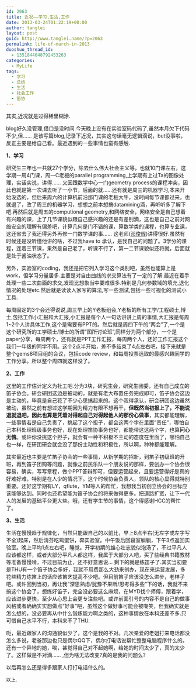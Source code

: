 ```yaml
---
id: 2063
title: 近况——学习,生活,工作
date: 2013-03-24T01:22:19+00:00
author: tanglei
layout: post
guid: http://www.tanglei.name/?p=2063
permalink: life-of-march-in-2013
duoshuo_thread_id:
  - 1351844048792453263
categories:
  - MyLife
tags:
  - 学习
  - 总结
  - 生活
  - 社会工作
  - 笛协
---
```

其实,近况就是过得稀里糊涂.

blog好久没管理,借口是没时间.今天晚上没有在实验室码代码了,虽然本月欠下代码不少,但…… 是该写篇blog,记录下近况，其实这句话毫无逻辑滴说，but没事啦，反正主要是给自己看。最近遇到的一些事情也蛮有感触.

**1、学习**

研究生三年也一共就27个学分，除去什么伟大社会主义等，也就10门课左右，这学期一周4门课，周一C老板的parallel programming,上学期有上过Ta的图像处理，实话实说，讲得…… 又因跟数学中心一门geometry process的课程冲突，因此也就是第一次课去听了一小节，后面的就……还有就是周三的机器学习,本来开始没选的，但后来周六的计算机前沿那门课的老板大牛，没时间每节课都过来，也就退了，改了周三的机器学习，想想之前本想搞datamining滴，再听听多了解下吧.再然后就是周五的computional geometry,和网络安全，网络安全是自己想着有兴趣的课，上了几节课貌似跟自己感兴趣的还是有差别滴，这也是自己之前对网络安全的理解有偏差吧，计算几何是门不错的课，算数学类的课程，也算专业课，这还省去了我还得另外再修一门数学课的事…… 这老师([邓俊辉](http://www.csai.tsinghua.edu.cn/iar/members/dengjunhui_cn.htm))讲得很好.虽然有时候还是没听懂他讲的啥，不过我have to 承认，是我自己的问题了。3学分的课程，连着三节课，果然是自己老了，听课不行了，第一二节课貌似还将就，后面就是处于酱油状态了。

另外，实验室的coding，我还是把它列入学习这个类别吧，虽然也能算上是work，但学习分量居多.主要是对自由曲线的求交算法有了一定的了解.最近在着手处理一些二次曲面的求交,发现比想象当中要难很多.特别是几何参数域的填充,退化情况的处理etc.然后就是读读人家写的算法,写一些测试,包括一些可视化的测试小工具.

每周固定的3个会还得说说,周三早上的Y老板组会,Y老板的所有工学/工程硕士,博士,包括工作小汇报和大汇报,小汇报是每个人一句话讲讲上周的事情,大汇报是每周1~2个人讲具体工作,这个是需要有PPT的。然后就是周四下午的”两会”了,一个是这个研究所的工学硕士/博士的所谓”图所讨论班”,同样分为两个部分，一个是paper分享，每周两个，还有就是PPT工作汇报，每周两个人，还好工作汇报这个我们一年级的同学不用。这个2点半开始，差不多结束了4点左右吧，接下来就是整个gems8项目组的会议，包括code review，和每周投票选取的最感兴趣同学的工作分享。所以整个周四就这样没了。

**2、工作**

这里的工作估计定义为社工吧.分为3块，研究生会，研究生团委，还有自己成立的笛子协会。研会研团这边是被动的，就是有老大布置任务完成即可，笛子协会这边是主动的，毕竟是自己花了不少心思搞起来的。这个我得承认，研会研团这边虽然被动，虽然之前有想过这学期因为精力有限不想再干，**但既然当初报上了，不能说退就退吧，因此也算是凭着对得起自己对得起他人的那份心做事**，其实都能理解，一些事情若是自己负责了，挑起了这个担子，都会这两个字在里面”责任”，哪怕自己本科处理班级事务也好，现在处理笛协事务也好，都能带这这两个字，也算**问心无愧**。或许你没挑这个担子，就会有一种不积极不主动的态度在里面了，哪怕自己也一样，在研团研会就会没了那份主动性和积极性，所以啊，种种都能理解。

其实最近也主要是忙笛子协会的一些事情，从新学期的招新，到笛子初级班的开班，再到笛子团购等问题，就像之前民乐队一个朋友说的那样，要创办一个协会很容易，确实，写写章程，做个PPT答辩即可，但要运营起来，且要运营得好是真的好难好难，特别是在人少的情况下。这个时候协会负责人，领队的核心显得就特别重要。还好这学期有LY，qflute，YM等人的帮忙，我想我当初创立协会的目标应该能够达到。同时也还希望能为笛子协会的将来做得更多。把道路扩宽，让下一代人的发展的基础平台更大些。哦，还有学生节的事情，这个得感谢HCC的帮忙了。

**3、生活**

生活在慢慢趋于规律化，当然只能跟自己的以前比，早上8点半右(无左字或左字写不全)起床，然后清芬吃鸡蛋饼，奔实验室。中午饭后回寝室躺躺，下午3点返回实验室。晚上平均1点左右吧，睡觉。开学初期的雄心壮志貌似泡汤了，不过平凡人应该都这样，或者大部分平凡人都这样，我属于大部分人吧，买了些经典书籍教材等准备慢慢啃，不过目前为止，还不好意思说… 剩下的就是练笛子了.其实当初要是THU有一个笛子协会多好，我就不用费那么大劲来创办，现在来运营发展，多花些精力练笛上的话应该笛艺提高不少吧。但目前笛子应该没怎么进步，老样子吧。或许回到当初，再让我”深思熟虑/犹豫不果断/思考得多些”下的话，我就不来搞这个协会了，想练好笛子，完全没必要这么麻烦，在MYD找个师傅，跟着学，应该进步更快，至少从心思上会更专注些吧。或许前面引号的内容不是自己的做事风格或者确确实实想做点“好事”吧，虽然这个做好事可能会被嘲笑，但我确实就是怎么想的，没必要再从中什么锻炼能力啊之类的，这种事情放在本科还差不多.只可惜自己水平不行，本科来不了THU.

呃，最近跟家人的沟通貌似少了，这个是我的不对。几次亲爱的老姐打来电话都没怎么多说，老爸那边也只是偶尔QQ下，偶尔打电话说帮忙整整电脑程序什么的。还有一个异地的她，唉，甚觉得自己对不起她啊，给她的时间太少了，真的太少了。这样做是不对滴…&#8230; ,但为啥无法改变?真的是我的问题么?

以后再怎么还是得多跟家人打打电话什么的。

<span style="font-size: small;">以上.</span>
